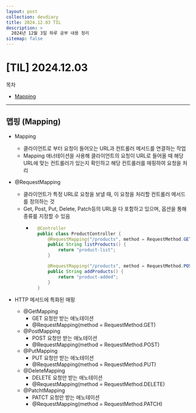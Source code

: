 ```yaml
---
layout: post
collection: devdiary
title: 2024.12.03 TIL
description: >
  2024년 12월 3일 하루 공부 내용 정리
sitemap: false
---
```


# [TIL] 2024.12.03

목차
- [Mapping](#맵핑-mapping)

---


## 맵핑 (Mapping)

- Mapping
    - 클라이언트로 부터 요청이 들어오는 URL과 컨트롤러 메서드를 연결하는 작업
    - Mapping 애너테이션을 사용해 클라이언트의 요청이 URL로 들어올 때 해당 URL에 맞는 컨트롤러가 있는지 확인하고 해당 컨트롤러를 매핑하여 요청을 처리

- @RequestMapping
    - 클라이언트가 특정 URL로 요청을 보낼 때, 이 요청을 처리할 컨트롤러 메서드를 정의하는 것
    - Get, Post, Put, Delete, Patch등의 URL을 다 포함하고 있으며, 옵션을 통해 종류를 지정할 수 있음
        - ```java
            @Controller
            public class ProductController {
                @RequestMapping("/products", method = RequestMethod.GET)
                public String listProducts() {
                    return "product-list";
                }

                @RequestMapping("/products", method = RequestMethod.POST)
                public String addProducts() {
                    return "product-added";
                }
            }
            ```

- HTTP 메서드에 특화된 매핑
    - @GetMapping
        - GET 요청만 받는 애노테이션
        - @RequestMapping(method = RequestMethod.GET)
    - @PostMapping
        - POST 요청만 받는 애노테이션
        - @RequestMapping(method = RequestMethod.POST)
    - @PutMapping
        - PUT 요청만 받는 애노테이션
        - @RequestMapping(method = RequestMethod.PUT)
    - @DeleteMapping
        - DELETE 요청만 받는 애노테이션
        - @RequestMapping(method = RequestMethod.DELETE)
    - @PatchtMapping
        - PATCT 요청만 받는 애노테이션
        - @RequestMapping(method = RequestMethod.PATCH)